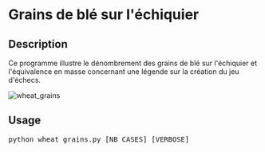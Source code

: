 # Grains de blé sur l'échiquier

## Description

Ce programme illustre le dénombrement des grains de blé sur l'échiquier et l'équivalence en masse concernant une légende sur la création du jeu d'échecs.

![wheat_grains](https://github.com/user-attachments/assets/e6e57c2d-10a9-4f8f-a95d-2380638f6dcd)

## Usage

<pre>
python wheat_grains.py [NB_CASES] [VERBOSE]
</pre>
